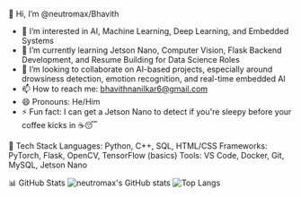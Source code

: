  👋 Hi, I’m @neutromax/Bhavith

- 👀 I’m interested in AI, Machine Learning, Deep Learning, and Embedded Systems
- 🌱 I’m currently learning Jetson Nano, Computer Vision, Flask Backend Development, and Resume Building for Data Science Roles
- 💞️ I’m looking to collaborate on AI-based projects, especially around drowsiness detection, emotion recognition, and real-time embedded AI
- 📫 How to reach me: bhavithnanilkar6@gmail.com 
- 😄 Pronouns: He/Him
- ⚡ Fun fact: I can get a Jetson Nano to detect if you're sleepy before your coffee kicks in ☕😴



🚀 Tech Stack
Languages: Python, C++, SQL, HTML/CSS
Frameworks: PyTorch, Flask, OpenCV, TensorFlow (basics)
Tools: VS Code, Docker, Git, MySQL, Jetson Nano



 📊 GitHub Stats
![neutromax's GitHub stats](https://github-readme-stats.vercel.app/api?username=neutromax&show_icons=true&theme=radical)
![Top Langs](https://github-readme-stats.vercel.app/api/top-langs/?username=neutromax&layout=compact&theme=radical)





